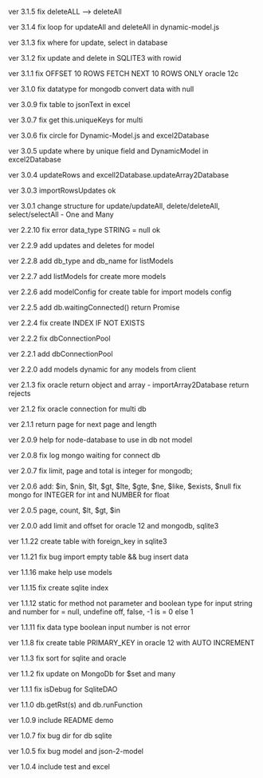 ver 3.1.5 fix deleteALL --> deleteAll

ver 3.1.4 fix loop for updateAll and deleteAll in dynamic-model.js

ver 3.1.3 fix where for update, select in database

ver 3.1.2 fix update and delete in SQLITE3 with rowid 

ver 3.1.1 fix OFFSET 10 ROWS FETCH NEXT 10 ROWS ONLY oracle 12c

ver 3.1.0 fix datatype for mongodb convert data with null

ver 3.0.9 fix table to jsonText in excel

ver 3.0.7 fix get this.uniqueKeys for multi

ver 3.0.6 fix circle for Dynamic-Model.js and excel2Database

ver 3.0.5 update where by unique field and DynamicModel in excel2Database

ver 3.0.4 updateRows and excell2Database.updateArray2Database

ver 3.0.3 importRowsUpdates ok

ver 3.0.1 change structure for update/updateAll, delete/deleteAll, select/selectAll - One and Many

ver 2.2.10 fix error data_type STRING = null ok

ver 2.2.9 add updates and deletes for model

ver 2.2.8 add db_type and db_name for listModels

ver 2.2.7 add listModels for create more models

ver 2.2.6 add modelConfig for create table for import models config

ver 2.2.5 add db.waitingConnected() return Promise

ver 2.2.4 fix create INDEX IF NOT EXISTS

ver 2.2.2 fix dbConnectionPool

ver 2.2.1 add dbConnectionPool

ver 2.2.0 add models dynamic for any models from client

ver 2.1.3 fix oracle return object and array - importArray2Database return rejects

ver 2.1.2 fix oracle connection for multi db

ver 2.1.1 return page for next page and length

ver 2.0.9 help for node-database to use in db not model

ver 2.0.8 fix log mongo waiting for connect db

ver 2.0.7 fix limit, page and total is integer for mongodb;

ver 2.0.6 add: $in, $nin, $lt, $gt, $lte, $gte, $ne, $like, $exists, $null
fix mongo for INTEGER for int and NUMBER for float

ver 2.0.5 page, count, $lt, $gt, $in

ver 2.0.0 add limit and offset for oracle 12 and mongodb, sqlite3

ver 1.1.22 create table with foreign_key in sqlite3

ver 1.1.21 fix bug import empty table && bug insert data

ver 1.1.16 make help use models

ver 1.1.15 fix create sqlite index

ver 1.1.12 static for method not parameter and boolean type for input string and number for =  null, undefine off, false, -1 is = 0 else 1

ver 1.1.11 fix data type boolean input number is not error

ver 1.1.8 fix create table PRIMARY_KEY in oracle 12 with AUTO INCREMENT

ver 1.1.3 fix sort for sqlite and oracle

ver 1.1.2 fix update on MongoDb for $set and many

ver 1.1.1 fix isDebug for SqliteDAO

ver 1.1.0 db.getRst(s) and db.runFunction

ver 1.0.9 include README demo

ver 1.0.7 fix bug dir for db sqlite

ver 1.0.5 fix bug model and json-2-model

ver 1.0.4 include test and excel